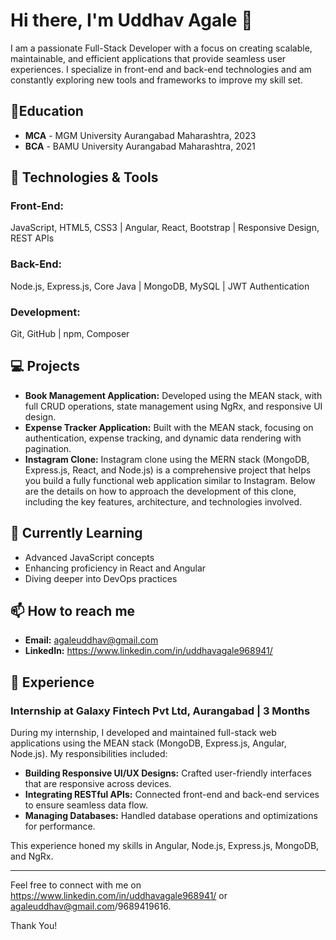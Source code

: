 # Hi there, I'm Uddhav Agale 👋

I am a passionate Full-Stack Developer with a focus on creating scalable, maintainable, and efficient applications that provide seamless user experiences. I specialize in front-end and back-end technologies and am constantly exploring new tools and frameworks to improve my skill set.

## 📄Education

- **MCA** - MGM University Aurangabad Maharashtra, 2023
- **BCA** - BAMU University Aurangabad Maharashtra, 2021
  
## 🔧 Technologies & Tools

### Front-End:
JavaScript, HTML5, CSS3 | Angular, React, Bootstrap | Responsive Design, REST APIs

### Back-End:
Node.js, Express.js, Core Java | MongoDB, MySQL | JWT Authentication

### Development:
Git, GitHub | npm, Composer

## 💻 Projects

- **Book Management Application:** Developed using the MEAN stack, with full CRUD operations, state management using NgRx, and responsive UI design.
- **Expense Tracker Application:** Built with the MEAN stack, focusing on authentication, expense tracking, and dynamic data rendering with pagination.
- **Instagram Clone:** Instagram clone using the MERN stack (MongoDB, Express.js, React, and Node.js) is a comprehensive project that helps you build a fully functional web application similar to Instagram. Below are the details on how to approach the development of this clone, including the key features, architecture, and technologies involved.

## 🌱 Currently Learning
- Advanced JavaScript concepts
- Enhancing proficiency in React and Angular
- Diving deeper into DevOps practices

## 📫 How to reach me
- **Email:** agaleuddhav@gmail.com
- **LinkedIn:** https://www.linkedin.com/in/uddhavagale968941/

## 💼 Experience

### Internship at Galaxy Fintech Pvt Ltd, Aurangabad | 3 Months

During my internship, I developed and maintained full-stack web applications using the MEAN stack (MongoDB, Express.js, Angular, Node.js). My responsibilities included:

- **Building Responsive UI/UX Designs:** Crafted user-friendly interfaces that are responsive across devices.
- **Integrating RESTful APIs:** Connected front-end and back-end services to ensure seamless data flow.
- **Managing Databases:** Handled database operations and optimizations for performance.

This experience honed my skills in Angular, Node.js, Express.js, MongoDB, and NgRx.

---
Feel free to connect with me on https://www.linkedin.com/in/uddhavagale968941/ or agaleuddhav@gmail.com/9689419616.

Thank You!


